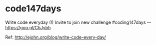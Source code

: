 # code147days
Write code everyday (!) Invite to join new challenge #coding147days  -- https://goo.gl/ChJybh

Ref: http://ejohn.org/blog/write-code-every-day/
